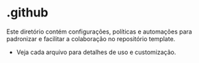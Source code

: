# .github

Este diretório contém configurações, políticas e automações para padronizar e facilitar a colaboração no repositório template.

- Veja cada arquivo para detalhes de uso e customização.

